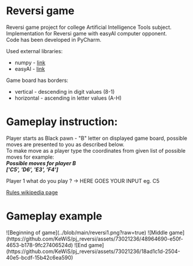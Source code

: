 # Reversi game

Reversi game project for college Artificial Intelligence Tools subject.<br>
Implementation for Reversi game with easyAI computer opponent.<br>
Code has been developed in PyCharm.

Used external libraries:

* numpy - [link](https://numpy.org)
* easyAI - [link](https://github.com/Zulko/easyAI/tree/master)

Game board has borders:

* vertical - descending in digit values (8-1)
* horizontal - ascending in letter values (A-H)

<h1>Gameplay instruction:</h1>
Player starts as Black pawn - "B" letter on displayed game board, possible moves are presented to you as described below.<br>
To make move as a player type the coordinates from given list of possible moves for example:<br>
<i><b>
Possible moves for player B<br>
['C5', 'D6', 'E3', 'F4']
</b></i>

Player 1 what do you play ? -> HERE GOES YOUR INPUT eg. C5

[Rules wikipedia page](https://pl.wikipedia.org/wiki/Reversi)

<h1>Gameplay example</h1>
![Beginning of game](../blob/main/reversi1.png?raw=true)
![Middle game](https://github.com/KeWiS/pj_reversi/assets/73021236/48964690-e50f-4653-b178-9fc27406524d)
![End game](https://github.com/KeWiS/pj_reversi/assets/73021236/18ad1c1d-2504-40e5-bcdf-15b42c6ea590)
<br>
<br>

